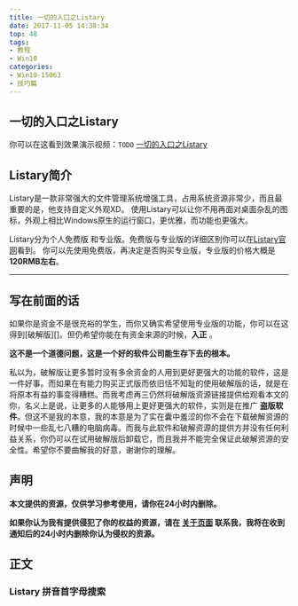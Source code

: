 ```yaml
---
title: 一切的入口之Listary
date: 2017-11-05 14:38:34
top: 48
tags:
- 教程
- Win10
categories:
- Win10-15063
- 技巧篇
---
```


## 一切的入口之Listary
你可以在这看到效果演示视频：`TODO`
[一切的入口之Listary][ListaryVideo]
<!-- more -->

## Listary简介

Listary是一款非常强大的文件管理系统增强工具，占用系统资源非常少，而且最重要的是，他支持自定义外观XD。
使用Listary可以让你不用再面对桌面杂乱的图标，外观上相比Windows原生的运行窗口，更优雅，而功能也更强大。

Listary分为个人免费版 和专业版。免费版与专业版的详细区别你可以在[Listary官网][Listary]看到。
你可以先使用免费版，再决定是否购买专业版，专业版的价格大概是 **120RMB左右**。

---------------------------
## 写在前面的话

如果你是资金不是很充裕的学生，而你又确实希望使用专业版的功能，你可以在这得到[破解版][]。但仍希望你能在有资金来源的时候，**入正** 。

**这不是一个道德问题，这是一个好的软件公司能生存下去的根本。**

私以为，破解版让更多暂时没有多余资金的人用到更好更强大的功能的软件，这是一件好事。而如果在有能力购买正式版而依旧恬不知耻的使用破解版的话，就是在将原本有益的事变得糟糕。而我考虑再三仍然将破解版资源链接提供给观看本文的你，名义上是说，让更多的人能够用上更好更强大的软件，实则是在推广 **盗版软件**。但这不是我的本意，我的本意是为了实在囊中羞涩的你不会在下载破解资源的时候中一些乱七八糟的电脑病毒。而我与此软件和破解资源的提供方并没有任何利益关系，你仍可以在试用破解版后卸载它，而且我并不能完全保证此破解资源的安全性。希望你不要曲解我的好意，谢谢你的理解。
## 声明
**本文提供的资源，仅供学习参考使用，请你在24小时内删除。**

**如果你认为我有提供侵犯了你的权益的资源，请在 [关于页面][About] 联系我，我将在收到通知后的24小时内删除你认为侵权的资源。**

## 正文

### Listary 拼音首字母搜索


[ListaryVideo]: <#> ()
[Listary]: <> ()
[About]: <> ()
